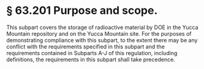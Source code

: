 # § 63.201   Purpose and scope.

This subpart covers the storage of radioactive material by DOE in the Yucca Mountain repository and on the Yucca Mountain site. For the purposes of demonstrating compliance with this subpart, to the extent there may be any conflict with the requirements specified in this subpart and the requirements contained in Subparts A-J of this regulation, including definitions, the requirements in this subpart shall take precedence. 




